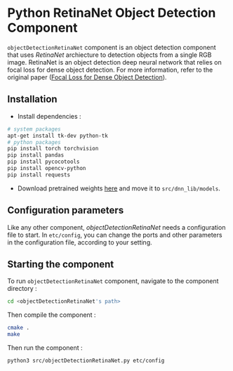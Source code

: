 # Python RetinaNet Object Detection Component

`objectDetectionRetinaNet` component is an object detection component that uses *RetinaNet* archiecture to detection objects from a single RGB image. RetinaNet is an object detection deep neural network that relies on focal loss for dense object detection. For more information, refer to the original paper ([Focal Loss for Dense Object Detection](https://arxiv.org/abs/1708.02002)).

## Installation

-   Install dependencies :
```bash
# system packages
apt-get install tk-dev python-tk
# python packages
pip install torch torchvision
pip install pandas
pip install pycocotools
pip install opencv-python
pip install requests
```

-   Download pretrained weights [here](https://drive.google.com/file/d/1yLmjq3JtXi841yXWBxst0coAgR26MNBS/view) and move it to `src/dnn_lib/models`.

## Configuration parameters

Like any other component, *objectDetectionRetinaNet* needs a configuration file to start. In `etc/config`, you can change the ports and other parameters in the configuration file, according to your setting.

## Starting the component

To run `objectDetectionRetinaNet` component, navigate to the component directory :
```bash
cd <objectDetectionRetinaNet's path> 
```

Then compile the component :
```bash
cmake .
make
```

Then run the component :
```bash
python3 src/objectDetectionRetinaNet.py etc/config
```
